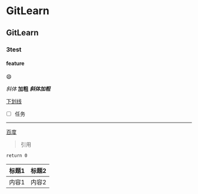 # GitLearn

## GitLearn

### 3test

#### feature

😄

*斜体*
**加粗**
***斜体加粗***

<u>下划线</u>

* [ ] 任务

---

[百度](http://www.baidu.com)

>引用


`return 0`

|标题1|标题2|
|:---|---:|
|内容1|内容2|
